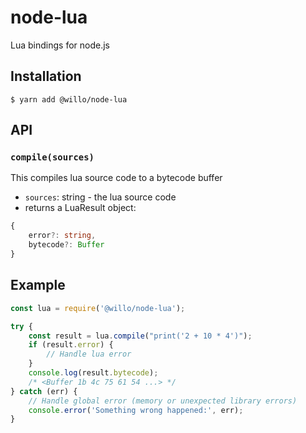 # node-lua

Lua bindings for node.js

## Installation

```
$ yarn add @willo/node-lua
```

## API

### `compile(sources)`

This compiles lua source code to a bytecode buffer

- `sources`: string - the lua source code
- returns a LuaResult object:

```typescript
{
    error?: string,
    bytecode?: Buffer
}
```

## Example

```js
const lua = require('@willo/node-lua');

try {
    const result = lua.compile("print('2 + 10 * 4')");
    if (result.error) {
        // Handle lua error
    }
    console.log(result.bytecode);
    /* <Buffer 1b 4c 75 61 54 ...> */
} catch (err) {
    // Handle global error (memory or unexpected library errors)
    console.error('Something wrong happened:', err);
}
```
